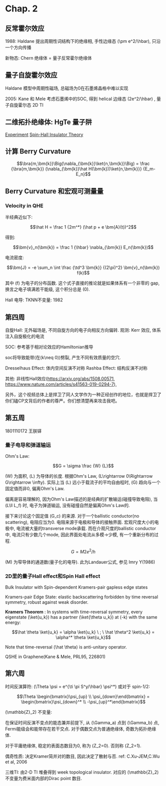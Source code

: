 # Chap. 2

## 反常霍尔效应

1988: Haldane 提出周期性词结构下的绝缘相, 手性边缘态 \(\pm e^2/\hbar\), 只沿一个方向传播

新物态: Chern 绝缘体 = 量子反常霍尔绝缘体

## 量子自旋霍尔效应

Haldane 模型中周期性磁场, 总磁场为0在石墨烯晶格中难以实现

2005: Kane 和 Mele 考虑石墨烯中的SOC, 得到 helical 边缘态 \(2e^2/\hbar\) , 量子自旋霍尔态 2D TI

## 二维拓扑绝缘体: HgTe 量子阱

[Experiment](https://arxiv.org/pdf/0710.0582.pdf)
[Spin-Hall Insulator Theory](https://arxiv.org/pdf/cond-mat/0406001.pdf)

## 计算 Berry Curvature

$$\bra{m,\bm{k}}\Big(\nabla_{\bm{k}}\ket{n,\bm{k}}\Big) = \frac {\bra{m,\bm{k}} (\nabla_{\bm{k}}\hat H(\bm{k}))\ket{n,\bm{k}}} {E_m-E_n}$$

## Berry Curvature 和宏观可测量量

### Velocity in QHE

半经典近似下:

$$\hat H = \frac 1 {2m^*} (\hat p + e \bm{A}(t))^2$$

得到:

$$\bm{v}_n(\bm{k}) = \frac 1 {\hbar} \nabla_{\bm{k}} E_n(\bm{k})$$

电流密度:

$$\bm{J} = -e \sum_n \int \frac {\td^3 \bm{k}} {(2\pi)^2} \bm{v}_n(\bm{k}) f(k)$$

其中 \(f\) 为电子的分布函数. 这个式子直接的推论就是如果体系有一个非零的 gap, 换言之电子填满若干能级, 这个积分总是 \(0\).

Hall 电导: TKNN不变量: 1982

## 第四周

自旋Hall: 无外磁场是, 不同自旋方向的电子向相反方向偏转.
观测: Kerr 效应, 体系注入自旋极化的电流

SOC: 参考基于相对论效应的Hamiltonian推导

soc将导致能带(在\(k\neq 0\))劈裂, 产生不同有效质量的空穴.

Dresselhaus Effect: 体内空间反演不对称
Rashba Effect: 结构反演不对称

其他: 非线性Hall效应(https://arxiv.org/abs/1508.00571, https://www.nature.com/articles/s41563-019-0294-7),


另外，这个视频总体上是捍卫了同人文学作为一种正经创作的地位，也就是捍卫了你们磕CP文背后的作者的尊严。你们想清楚再来攻击我吧。

## 第五周

1801110172 王朕铎

### 量子电导和弹道输运

Ohm's Law:

$$G = \sigma \frac {W} {L}$$

\(W\) 为面积, \(L\) 为导体的长度. 根据Ohm's Law, \(L\rightarrow 0\Rightarrow G\rightarrow \infty\).
实际上当 \(L\) 远小于载流子的平均自由程时, \(G\) 趋向与一个固定值而非0, 偏离Ohm's Law.

偏离是容易理解的, 因为Ohm's Law描述的是经典的扩散输运(碰撞导致电阻), 当 \(L\ll L_f\) 时, 电子为弹道输运, 没有碰撞自然是偏离Ohm's Law的.

接下来讨论这个固定值 \(G_c\) 的来源. 对于一个ballistic conductor(no scattering), 电阻应当为0. 电阻来源于电极和导体的接触界面. 宏观尺度大小的电极中, 电流被大量的transverse mode承载. 而在介观尺度的ballistic conductor中, 电流只有少数几个mode, 因此界面处电流从多模->少模, 有一个重新分布的过程.

$$G=M 2e^2/h$$

\(M\) 为窄导体的通道数(量子化的电导). 此为Landauer公式, 参见 Imry Y(1986)

### 2D里的量子Hall effect和Spin Hall effect

Bulk Insulator with Spin-dependent Kramers-pair gapless edge states

Kramers-pair Edge State: elastic backscattering forbidden by time reversal symmetry, robust against weak disorder.

**Kramers Theorem** : In systems with time-reversal symmetry, every eigenstate \(\ket{u_k}\) has a partner \(\ket{\theta u_k}\) at \(-k\) with the same energy:

$$\hat \theta \ket{u_k} = \alpha \ket{u_k} \ ; \ \hat \theta^2 \ket{u_k} = \alpha^* \theta \ket{u_k}$$

Note that time-reversal \(\hat \theta\) is anti-unitary operator.

QSHE in Graphene(Kane & Mele, PRL95, 226801)

## 第六周

时间反演算符: \(\Theta \psi = e^{\ti \pi S^y/\hbar} \psi^*\) 或对于 spin-1/2:

$$\Theta \begin{bmatrix}\psi_{up} \\ \psi_{down}\end{bmatrix} = \begin{bmatrix}\psi_{down}^* \\ -\psi_{up}^*\end{bmatrix}$$

\(\mathbb{Z}_2\) 不变量:

在保证时间反演不变点的能态兼并前提下, 从 \(\Gamma_a\) 点到 \(\Gamma_b\) 点, Fermi能级会和能带存在若干交点. 对于偶数交点为普通绝缘体, 奇数为拓扑绝缘体.

对于平庸绝缘体, 稳定的表面态数目为0, 称为 \(Z_2=0\). 否则称 \(Z_2=1\).

偶奇性质: 决定Kramer简并对的数目, 因此决定了散射与否. ref: C.Xu-JEM,C.Wu et al, 2006

三维TI: 由2-D TI 堆叠得到 week topological insulator.
对应的 \(\mathbb{Z}_2\) 不变量为费米面内部的Dirac point 数目.
